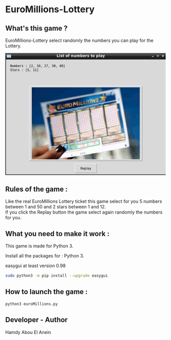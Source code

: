 # EuroMillions-Lottery

## What's this game ?

EuroMillions-Lottery select randomly the numbers you can play for the Lottery.


![Screenshot](screenshot.png)


## Rules of the game :

Like the real EuroMillions Lottery ticket this game select for you 5 numbers between 1 and 50 and 2 stars between 1 and 12.  
If you click the Replay button the game select again randomly the numbers for you.

## What you need to make it work :

This game is made for Python 3.  

Install all the packages for : Python 3.  

easygui at least version 0.98  

```sh
sudo python3 -m pip install --upgrade easygui  
```  

## How to launch the game :

```sh
python3 euroMillions.py
```


## Developer - Author

Hamdy Abou El Anein

